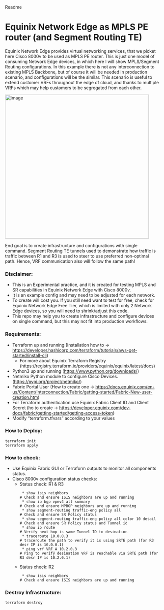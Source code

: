 Readme
# Equinix Network Edge as MPLS PE router (and Segment Routing TE)

Equinix Network Edge provides virtual networking services, that we picket here Cisco 8000v to be used as MPLS PE router. This is just one model of consuming Network Edge devices, in which here I will show MPLS/Segment Routing configurations. In this example there is not any interconnection to existing MPLS Backbone, but of course it will be needed in production scenario, and configurations will be the similar. This scenario is useful to extend customer VRFs throughout the edge of cloud, and thanks to multiple VRFs which may help customers to be segregated from each other.

<img width="468" alt="image" src="https://github.com/mmartinov-equinix/terraform-equinix-network-edge-as-mpls-pe-and-segment-routing/assets/132877286/319d4cf3-f7a3-4fbb-aea1-9972218a9140">

End goal is to create infrastructure and configurations with single command. Segment Routing TE tunnels used to demonstrate how traffic is traffic between R1 and R3 is used to steer to use preferred non-optimal path. Hence, VRF communication also will follow the same path!

### Disclaimer: 
   * This is an Experimental practice, and it is created for testing MPLS and SR capabilities in Equinix Network Edge with Cisco 8000v.
   * It is an example config and may need to be adjusted for each network.
   * To create will cost you. If you still need want to test for free, check for Equinix Network Edge Free Tier, which is limited with only 2 Network Edge devices, so you will need to shrink/adjust this code.
   * This repo may help you to create infrastructure and configure devices on single command, but this may not fit into production workflows.

### Requirements:
   * Terraform up and running (Installation how to -> https://developer.hashicorp.com/terraform/tutorials/aws-get-started/install-cli)
      * For more about Equinix Terraform Registry (https://registry.terraform.io/providers/equinix/equinix/latest/docs)
   * Python3 up and running (https://www.python.org/downloads/)
   * Netmiko Python module to configure Cisco Devices. (https://pypi.org/project/netmiko/)
   * Fabric Portal User (How to create one -> https://docs.equinix.com/en-us/Content/Interconnection/Fabric/getting-started/Fabric-New-user-creation.htm)
   * For Terraform authentication use Equinix Fabric Client ID and Client Secret (ho to create -> https://developer.equinix.com/dev-docs/fabric/getting-started/getting-access-token)
   * Modify “terraform.tfvars” according to your values

### How to Deploy:
```
terraform init
terraform apply
```

### How to check:
   * Use Equinix Fabric GUI or Terraform outputs to monitor all components status.
   * Cisco 8000v configuration status checks:
      * Status check: R1 & R3
        ```
         * show isis neighbors                                                   # Check and ensure ISIS neighbors are up and running
         * show ip bgp vpnv4 all summary                                         # Check and ensure MPBGP neighbors are up and running
         * show segment-routing traffic-eng policy all                           # Check and ensure SR Policy status
         * show segment-routing traffic-eng policy all color 10 detail           # Check and ensure SR Policy status and Tunnel id
         * show ip route                                                         # Verify next hop is same Tunnel ID to desination 
         * traceroute 10.0.0.3                                                   # traceroute the path to verify it is using SRTE path (for R3 desr IP is 10.0.0.1)
         * ping vrf VRF_A 10.2.0.3                                               # Ping to verify desination VRF is reachable via SRTE path (for R3 desr IP is 10.2.0.1)
        ```
      * Status check: R2
        ```
         * show isis neighbors                                                   # Check and ensure ISIS neighbors are up and running
        ```


### Destroy Infrastructure:
```
terraform destroy
```
